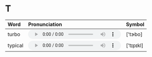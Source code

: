 
# T

| Word  | Pronunciation | Symbol |
| :-- | :-- | :-- |
| turbo | <audio :src="$withBase('/audio/turbo.mp3')" controls="controls"></audio> | ['tɝbo] |
| typical | <audio :src="$withBase('/audio/typical.mp3')" controls="controls"></audio> | ['tɪpɪkl] |

<style lang="css">
audio {
  height: 30px;
}

@media screen and (max-width: 720px){
  audio { 
    width: 20px; 
  } 
}
</style>
